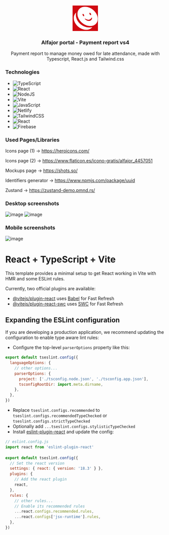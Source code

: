 <br />
<div align="center">
  <a href="https://github.com/gatodemontecristo/portal-alfajores">
     <img src="https://github.com/gatodemontecristo/portal-alfajores/blob/onebranchtoconquerthemall/public/logo/icon.png" alt="Logo" width="80" height="80">
  </a>

<h3 align="center">Alfajor portal - Payment report vs4</h3>

  <p align="center">
    Payment report to manage money owed for late attendance, made with Typescript, React.js and Tailwind.css
    <br />
  </p>
</div>

### Technologies

* ![TypeScript](https://img.shields.io/badge/typescript-%23007ACC.svg?style=for-the-badge&logo=typescript&logoColor=white)
* ![React](https://img.shields.io/badge/react-%2320232a.svg?style=for-the-badge&logo=react&logoColor=%2361DAFB)
* ![NodeJS](https://img.shields.io/badge/node.js-6DA55F?style=for-the-badge&logo=node.js&logoColor=white)
* 	![Vite](https://img.shields.io/badge/vite-%23646CFF.svg?style=for-the-badge&logo=vite&logoColor=white)
* 	![JavaScript](https://img.shields.io/badge/javascript-%23323330.svg?style=for-the-badge&logo=javascript&logoColor=%23F7DF1E)
* 	![Netlify](https://img.shields.io/badge/netlify-%23000000.svg?style=for-the-badge&logo=netlify&logoColor=#00C7B7)
* 	![TailwindCSS](https://img.shields.io/badge/tailwindcss-%2338B2AC.svg?style=for-the-badge&logo=tailwind-css&logoColor=white)
* 	![React](https://img.shields.io/badge/zustand-%2320232a.svg?style=for-the-badge&logo=react&logoColor=%2361DAFB)
* ![Firebase](https://img.shields.io/badge/firebase-a08021?style=for-the-badge&logo=firebase&logoColor=ffcd34)

### Used Pages/Libraries

Icons page (1) -> https://heroicons.com/

Icons page (2) -> https://www.flaticon.es/icono-gratis/alfajor_4457051

Mockups page -> https://shots.so/

Identifiers generator -> https://www.npmjs.com/package/uuid

Zustand -> https://zustand-demo.pmnd.rs/

### Desktop screenshots

![image](https://github.com/user-attachments/assets/1de20bb2-1823-4559-9cb8-f87486dcc10d)
![image](https://github.com/user-attachments/assets/4a19953b-45c5-4baa-8051-90f9de4b870c)

### Mobile screenshots

![image](https://github.com/user-attachments/assets/8784aed4-0518-4af5-9951-8b58fbf4be08)


# React + TypeScript + Vite

This template provides a minimal setup to get React working in Vite with HMR and some ESLint rules.

Currently, two official plugins are available:

- [@vitejs/plugin-react](https://github.com/vitejs/vite-plugin-react/blob/main/packages/plugin-react/README.md) uses [Babel](https://babeljs.io/) for Fast Refresh
- [@vitejs/plugin-react-swc](https://github.com/vitejs/vite-plugin-react-swc) uses [SWC](https://swc.rs/) for Fast Refresh

## Expanding the ESLint configuration

If you are developing a production application, we recommend updating the configuration to enable type aware lint rules:

- Configure the top-level `parserOptions` property like this:

```js
export default tseslint.config({
  languageOptions: {
    // other options...
    parserOptions: {
      project: ['./tsconfig.node.json', './tsconfig.app.json'],
      tsconfigRootDir: import.meta.dirname,
    },
  },
})
```

- Replace `tseslint.configs.recommended` to `tseslint.configs.recommendedTypeChecked` or `tseslint.configs.strictTypeChecked`
- Optionally add `...tseslint.configs.stylisticTypeChecked`
- Install [eslint-plugin-react](https://github.com/jsx-eslint/eslint-plugin-react) and update the config:

```js
// eslint.config.js
import react from 'eslint-plugin-react'

export default tseslint.config({
  // Set the react version
  settings: { react: { version: '18.3' } },
  plugins: {
    // Add the react plugin
    react,
  },
  rules: {
    // other rules...
    // Enable its recommended rules
    ...react.configs.recommended.rules,
    ...react.configs['jsx-runtime'].rules,
  },
})
```
